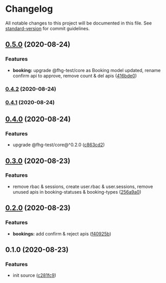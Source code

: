 # Changelog

All notable changes to this project will be documented in this file. See [standard-version](https://github.com/conventional-changelog/standard-version) for commit guidelines.

## [0.5.0](https://github.com/fhg-test/rest/compare/v0.4.2...v0.5.0) (2020-08-24)


### Features

* **booking:** upgrade @fhg-test/core as Booking model updated, rename confirm api to approve, remove count & del apis ([416bde0](https://github.com/fhg-test/rest/commit/416bde0))



### [0.4.2](https://github.com/fhg-test/rest/compare/v0.4.1...v0.4.2) (2020-08-24)



### [0.4.1](https://github.com/fhg-test/rest/compare/v0.4.0...v0.4.1) (2020-08-24)



## [0.4.0](https://github.com/fhg-test/rest/compare/v0.3.0...v0.4.0) (2020-08-24)


### Features

* upgrade @fhg-test/core@^0.2.0 ([c863cd2](https://github.com/fhg-test/rest/commit/c863cd2))



## [0.3.0](https://github.com/fhg-test/rest/compare/v0.2.0...v0.3.0) (2020-08-23)


### Features

* remove rbac & sessions, create user.rbac & user.sessions, remove unused apis in booking-statuses & booking-types ([256a9a0](https://github.com/fhg-test/rest/commit/256a9a0))



## [0.2.0](https://github.com/fhg-test/rest/compare/v0.1.0...v0.2.0) (2020-08-23)


### Features

* **bookings:** add confirm & reject apis ([f40925b](https://github.com/fhg-test/rest/commit/f40925b))



## 0.1.0 (2020-08-23)


### Features

* init source ([c281fc9](https://github.com/fhg-test/rest/commit/c281fc9))
